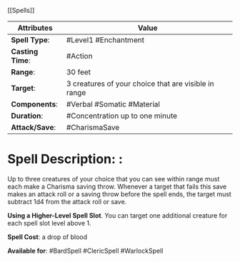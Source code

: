 [[Spells]]

| Attributes         | Value                                                |
| ------------------ | ---------------------------------------------------- |
| **Spell Type**:    | #Level1 #Enchantment                                 |
| **Casting Time**:  | #Action                                              |
| **Range**:         | 30 feet                                              |
| **Target**:        | 3 creatures of your choice that are visible in range |
| **Components**:    | #Verbal #Somatic #Material                           |
| **Duration**:      | #Concentration up to one minute                      |
| **Attack/Save**:   | #CharismaSave                                        |

# Spell Description: : 
Up to three creatures of your choice that you can see within range must each make a Charisma saving throw. Whenever a target that fails this save makes an attack roll or a saving throw before the spell ends, the target must subtract 1d4 from the attack roll or save.

**Using a Higher-Level Spell Slot**. You can target one additional creature for each spell slot level above 1.

**Spell Cost**: a drop of blood

**Available for**: #BardSpell #ClericSpell #WarlockSpell 